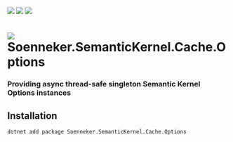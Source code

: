 ﻿[![](https://img.shields.io/nuget/v/soenneker.semantickernel.cache.options.svg?style=for-the-badge)](https://www.nuget.org/packages/soenneker.semantickernel.cache.options/)
[![](https://img.shields.io/github/actions/workflow/status/soenneker/soenneker.semantickernel.cache.options/publish-package.yml?style=for-the-badge)](https://github.com/soenneker/soenneker.semantickernel.cache.options/actions/workflows/publish-package.yml)
[![](https://img.shields.io/nuget/dt/soenneker.semantickernel.cache.options.svg?style=for-the-badge)](https://www.nuget.org/packages/soenneker.semantickernel.cache.options/)

# ![](https://user-images.githubusercontent.com/4441470/224455560-91ed3ee7-f510-4041-a8d2-3fc093025112.png) Soenneker.SemanticKernel.Cache.Options
### Providing async thread-safe singleton Semantic Kernel Options instances

## Installation

```
dotnet add package Soenneker.SemanticKernel.Cache.Options
```
